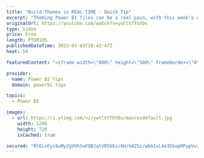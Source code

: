 ```yaml
---
title: "Build Themes in REAL TIME - Quick Tip"
excerpt: "Theming Power BI files can be a real pain, with this week's update to the worlds best theme generator you can now spend less time guessing and more time building!  visit: https://themes.powerbi.tips  To use this feature you need to be a Tips+ member 3 dollars per month or 2 dollars per month if paid"
originalUrl: https://youtube.com/watch?v=ywtlV7fbYDs
type: video
price: Free
length: PT5M19S
publishedDateTime: 2023-03-03T18:42:47Z
heat: 50

featuredContent: "<iframe width=\"800\" height=\"500\" frameborder=\"0\" src=\"https://www.youtube.com/embed/ywtlV7fbYDs\" allow=\"accelerometer; autoplay; encrypted-media; gyroscope; picture-in-picture\" allowfullscreen></iframe>"

provider:
  name: Power BI Tips
  domain: powerbi.tips

topics:
  - Power BI

images:
  - url: https://i.ytimg.com/vi/ywtlV7fbYDs/maxresdefault.jpg
    width: 1280
    height: 720
    isCached: true

secured: "MlELnFyi6uMyZgVUhtwFQBJqtVB5bEz/6H/kAZ5z/wbbIvL4e3EbxpDPypVvx4oVvCYXl20nZlymomdSt0a3FYP7hVTK/SdMTKmLnmyZCSrrsM+85JY7SVynS5YZn4VSb3fwNAdU0wjW0/NJyy1jW2snXaFVp5mGvGi91bIHW7FwYTdhlDI+C7hqqXwPxzXfZ16WOXxZqlB1dFbv4PAQPCWqy9I/QvD8XPvKxlMA1m644y4VZi4O5/MU75Jhvty/83Du7x+gB7fZoAGb+zat6RoAFNXmW/YNCvKogb6XQcU/Wpk1au3hsBxpAGjqu0rZPyFROUcLzCedzWaU0jyHuzIpEMf4c1v6u0XOyXgnCJ9Ws5aWUUKcdm5Wz69PukOCTw9wSQNMz3JqXsU64aVaWAhSmeRrhkxXFfOkm5FbDgw=;157XJGrDXWAUxyhb5Ys76A=="
---
```


